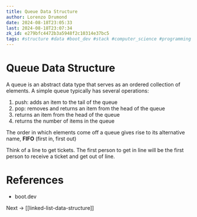 ```yaml
---
title: Queue Data Structure
author: Lorenzo Drumond
date: 2024-08-18T23:05:33
last: 2024-08-18T23:07:34
zk_id: e279bfc4472b3a5948f2c10314e37bc5
tags: #structure #data #boot_dev #stack #computer_science #programming #memory
---
```



# Queue Data Structure

A queue is an abstract data type that serves as an ordered collection of elements. A simple queue typically has several operations:

1. push: adds an item to the tail of the queue
2. pop: removes and returns an item from the head of the queue
3. returns an item from the head of the queue
4. returns the number of items in the queue

The order in which elements come off a queue gives rise to its alternative name, **FIFO** (first in, first out)

Think of a line to get tickets. The first person to get in line will be the first person to receive a ticket and get out of line.

# References

- boot.dev

Next -> [[linked-list-data-structure]]
